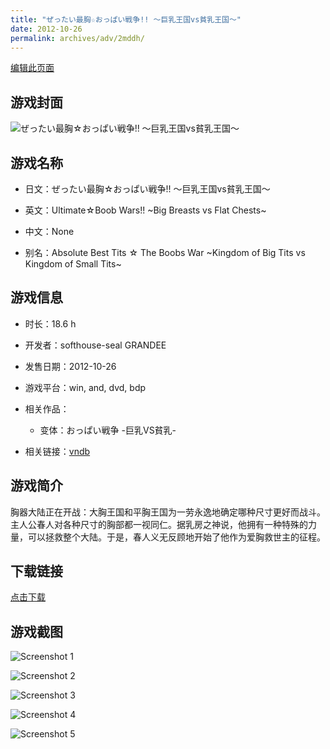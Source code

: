```yaml
---
title: "ぜったい最胸☆おっぱい戦争!! ～巨乳王国vs貧乳王国～"
date: 2012-10-26
permalink: archives/adv/2mddh/
---
```

[编辑此页面](https://github.com/ACG-3/ADV3-source/blob/main/source/_posts/%E3%81%9C%E3%81%A3%E3%81%9F%E3%81%84%E6%9C%80%E8%83%B8%E2%98%86%E3%81%8A%E3%81%A3%E3%81%B1%E3%81%84%E6%88%A6%E4%BA%89%21%21%20%EF%BD%9E%E5%B7%A8%E4%B9%B3%E7%8E%8B%E5%9B%BDvs%E8%B2%A7%E4%B9%B3%E7%8E%8B%E5%9B%BD%EF%BD%9E.md)

## 游戏封面

![ぜったい最胸☆おっぱい戦争!! ～巨乳王国vs貧乳王国～](https://pan.timero.xyz/d/onedrive/img_lib_001/%E3%81%9C%E3%81%A3%E3%81%9F%E3%81%84%E6%9C%80%E8%83%B8%E2%98%86%E3%81%8A%E3%81%A3%E3%81%B1%E3%81%84%E6%88%A6%E4%BA%89!!%20%EF%BD%9E%E5%B7%A8%E4%B9%B3%E7%8E%8B%E5%9B%BDvs%E8%B2%A7%E4%B9%B3%E7%8E%8B%E5%9B%BD%EF%BD%9E_cover.avif)


## 游戏名称

- 日文：ぜったい最胸☆おっぱい戦争!! ～巨乳王国vs貧乳王国～
- 英文：Ultimate☆Boob Wars!! ~Big Breasts vs Flat Chests~
- 中文：None

- 别名：Absolute Best Tits ☆ The Boobs War ~Kingdom of Big Tits vs Kingdom of Small Tits~


## 游戏信息

- 时长：18.6 h
- 开发者：softhouse-seal GRANDEE
- 发售日期：2012-10-26
- 游戏平台：win, and, dvd, bdp
- 相关作品：
   - 变体：おっぱい戦争 -巨乳VS貧乳-

- 相关链接：[vndb](https://vndb.org/v10619)


## 游戏简介

胸器大陆正在开战：大胸王国和平胸王国为一劳永逸地确定哪种尺寸更好而战斗。
主人公春人对各种尺寸的胸部都一视同仁。据乳房之神说，他拥有一种特殊的力量，可以拯救整个大陆。于是，春人义无反顾地开始了他作为爱胸救世主的征程。


## 下载链接

[点击下载](https://pan.timero.xyz/onedrive/adv_lib_001/%E3%81%9C%E3%81%A3%E3%81%9F%E3%81%84%E6%9C%80%E8%83%B8%E2%98%86%E3%81%8A%E3%81%A3%E3%81%B1%E3%81%84%E6%88%A6%E4%BA%89%21%21%20%EF%BD%9E%E5%B7%A8%E4%B9%B3%E7%8E%8B%E5%9B%BDvs%E8%B2%A7%E4%B9%B3%E7%8E%8B%E5%9B%BD%EF%BD%9E)


## 游戏截图


![Screenshot 1](https://pan.timero.xyz/d/onedrive/img_lib_001/%E3%81%9C%E3%81%A3%E3%81%9F%E3%81%84%E6%9C%80%E8%83%B8%E2%98%86%E3%81%8A%E3%81%A3%E3%81%B1%E3%81%84%E6%88%A6%E4%BA%89!!%20%EF%BD%9E%E5%B7%A8%E4%B9%B3%E7%8E%8B%E5%9B%BDvs%E8%B2%A7%E4%B9%B3%E7%8E%8B%E5%9B%BD%EF%BD%9E_Screenshot_1.avif)

![Screenshot 2](https://pan.timero.xyz/d/onedrive/img_lib_001/%E3%81%9C%E3%81%A3%E3%81%9F%E3%81%84%E6%9C%80%E8%83%B8%E2%98%86%E3%81%8A%E3%81%A3%E3%81%B1%E3%81%84%E6%88%A6%E4%BA%89!!%20%EF%BD%9E%E5%B7%A8%E4%B9%B3%E7%8E%8B%E5%9B%BDvs%E8%B2%A7%E4%B9%B3%E7%8E%8B%E5%9B%BD%EF%BD%9E_Screenshot_2.avif)

![Screenshot 3](https://pan.timero.xyz/d/onedrive/img_lib_001/%E3%81%9C%E3%81%A3%E3%81%9F%E3%81%84%E6%9C%80%E8%83%B8%E2%98%86%E3%81%8A%E3%81%A3%E3%81%B1%E3%81%84%E6%88%A6%E4%BA%89!!%20%EF%BD%9E%E5%B7%A8%E4%B9%B3%E7%8E%8B%E5%9B%BDvs%E8%B2%A7%E4%B9%B3%E7%8E%8B%E5%9B%BD%EF%BD%9E_Screenshot_3.avif)

![Screenshot 4](https://pan.timero.xyz/d/onedrive/img_lib_001/%E3%81%9C%E3%81%A3%E3%81%9F%E3%81%84%E6%9C%80%E8%83%B8%E2%98%86%E3%81%8A%E3%81%A3%E3%81%B1%E3%81%84%E6%88%A6%E4%BA%89!!%20%EF%BD%9E%E5%B7%A8%E4%B9%B3%E7%8E%8B%E5%9B%BDvs%E8%B2%A7%E4%B9%B3%E7%8E%8B%E5%9B%BD%EF%BD%9E_Screenshot_4.avif)

![Screenshot 5](https://pan.timero.xyz/d/onedrive/img_lib_001/%E3%81%9C%E3%81%A3%E3%81%9F%E3%81%84%E6%9C%80%E8%83%B8%E2%98%86%E3%81%8A%E3%81%A3%E3%81%B1%E3%81%84%E6%88%A6%E4%BA%89!!%20%EF%BD%9E%E5%B7%A8%E4%B9%B3%E7%8E%8B%E5%9B%BDvs%E8%B2%A7%E4%B9%B3%E7%8E%8B%E5%9B%BD%EF%BD%9E_Screenshot_5.avif)

